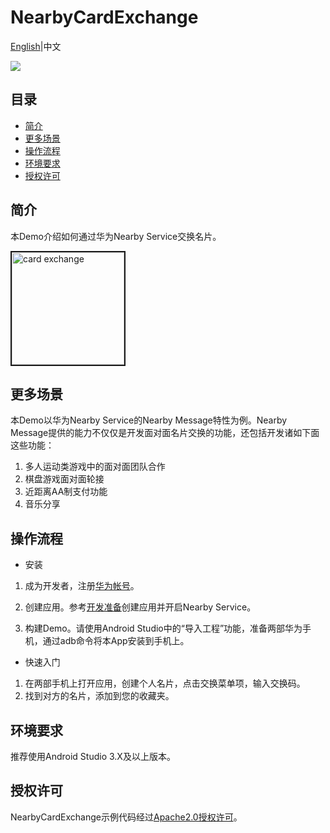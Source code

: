 # NearbyCardExchange
[English](https://github.com/HMS-Core/hms-nearby-demo/tree/master/NearbyCardExchange)|中文

[![](https://camo.githubusercontent.com/ce1c195eb2524e4e67a2e74bf6e9619555aa0913/68747470733a2f2f696d672e736869656c64732e696f2f62616467652f446f63732d686d736775696465732d627269676874677265656e)](https://developer.huawei.com/consumer/cn/doc/development/HMSCore-Guides/introduction-0000001050040566)

## 目录
 * [简介](#简介)
 * [更多场景](#更多场景)
 * [操作流程](#操作流程)
 * [环境要求](#环境要求)
 * [授权许可](#授权许可)

## 简介
本Demo介绍如何通过华为Nearby Service交换名片。

<img src="https://github.com/HMS-Core/hms-nearby-demo/blob/master/NearbyCardExchange/CardExchange.gif" width=180 title="card exchange" border=2>

## 更多场景
本Demo以华为Nearby Service的Nearby Message特性为例。Nearby Message提供的能力不仅仅是开发面对面名片交换的功能，还包括开发诸如下面这些功能：
1. 多人运动类游戏中的面对面团队合作
2. 棋盘游戏面对面轮接
3. 近距离AA制支付功能
4. 音乐分享


## 操作流程
* 安装
1. 成为开发者，注册[华为帐号](https://developer.huawei.com/consumer/cn/)。

2. 创建应用。参考[开发准备](https://developer.huawei.com/consumer/cn/doc/development/HMSCore-Guides/config-agc-0000001050040578)创建应用并开启Nearby Service。
3. 构建Demo。请使用Android Studio中的“导入工程”功能，准备两部华为手机，通过adb命令将本App安装到手机上。

* 快速入门
1. 在两部手机上打开应用，创建个人名片，点击交换菜单项，输入交换码。
2. 找到对方的名片，添加到您的收藏夹。

## 环境要求
推荐使用Android Studio 3.X及以上版本。

## 授权许可
NearbyCardExchange示例代码经过[Apache2.0授权许可](http://www.apache.org/licenses/LICENSE-2.0)。
